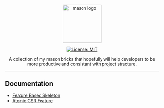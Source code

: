 <p align="center">
<img src="https://raw.githubusercontent.com/felangel/mason/master/assets/mason_full.png" height="125" alt="mason logo" />
</p>

<p align="center">
<a href="https://opensource.org/licenses/MIT"><img src="https://img.shields.io/badge/license-MIT-purple.svg" alt="License: MIT"></a>
</p>

<p align="center">
A collection of my mason bricks that hopefully will help developers to be more productive and consistant with project stracture. 
</p>

---


## Documentation

- [Feature Based Skeleton](https://github.com/realitymolder/mason_bricks/tree/main/bricks/feature_based_skeleton)
- [Atomic CSR Feature](https://github.com/realitymolder/mason_bricks/tree/main/bricks/atomic_csr_feature)


